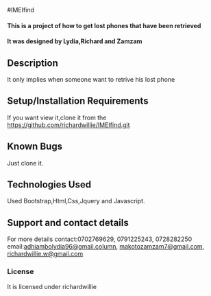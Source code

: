#IMEIfind
#### This is a project of how to get lost phones that have been retrieved
#### It was designed by Lydia,Richard and Zamzam
## Description
It only implies when someone want to retrive his lost phone
## Setup/Installation Requirements
If you want view it,clone it from the https://github.com/richardwillie/IMEIfind.git
## Known Bugs
Just clone it.
## Technologies Used
Used Bootstrap,Html,Css,Jquery and Javascript.
## Support and contact details
For more details contact:0702769629, 0791225243, 0728282250
email:adhiambolydia96@gmail.column, makotozamzam7@gmail.com, richardwillie.w@gmail.com
### License
It is licensed under richardwillie
